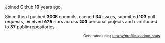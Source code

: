 Joined Github **10** years ago.

Since then I pushed **3006** commits, opened **34** issues, submitted **103** pull requests, received **679** stars across **205** personal projects and contributed to **37** public repositories.

<p align="right"><sub>Generated using <a href="https://github.com/marketplace/actions/profile-readme-stats">teoxoy/profile-readme-stats</a></sub></p>
